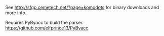 See http://sfgp.cemetech.net/?page=komodots for binary downloads and more info.

Requires PyByacc to build the parser. https://github.com/elfprince13/PyByacc
